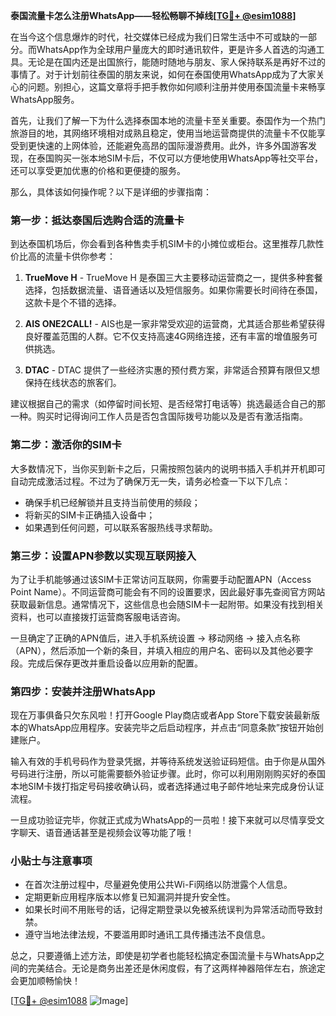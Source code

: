 **泰国流量卡怎么注册WhatsApp——轻松畅聊不掉线[[TG💪+ @esim1088](https://t.me/s/esim1088)]**

在当今这个信息爆炸的时代，社交媒体已经成为我们日常生活中不可或缺的一部分。而WhatsApp作为全球用户量庞大的即时通讯软件，更是许多人首选的沟通工具。无论是在国内还是出国旅行，能随时随地与朋友、家人保持联系是再好不过的事情了。对于计划前往泰国的朋友来说，如何在泰国使用WhatsApp成为了大家关心的问题。别担心，这篇文章将手把手教你如何顺利注册并使用泰国流量卡来畅享WhatsApp服务。

首先，让我们了解一下为什么选择泰国本地的流量卡至关重要。泰国作为一个热门旅游目的地，其网络环境相对成熟且稳定，使用当地运营商提供的流量卡不仅能享受到更快速的上网体验，还能避免高昂的国际漫游费用。此外，许多外国游客发现，在泰国购买一张本地SIM卡后，不仅可以方便地使用WhatsApp等社交平台，还可以享受更加优惠的价格和更便捷的服务。

那么，具体该如何操作呢？以下是详细的步骤指南：

### 第一步：抵达泰国后选购合适的流量卡

到达泰国机场后，你会看到各种售卖手机SIM卡的小摊位或柜台。这里推荐几款性价比高的流量卡供你参考：

1. **TrueMove H** - TrueMove H 是泰国三大主要移动运营商之一，提供多种套餐选择，包括数据流量、语音通话以及短信服务。如果你需要长时间待在泰国，这款卡是个不错的选择。
   
2. **AIS ONE2CALL!** - AIS也是一家非常受欢迎的运营商，尤其适合那些希望获得良好覆盖范围的人群。它不仅支持高速4G网络连接，还有丰富的增值服务可供挑选。

3. **DTAC** - DTAC 提供了一些经济实惠的预付费方案，非常适合预算有限但又想保持在线状态的旅客们。

建议根据自己的需求（如停留时间长短、是否经常打电话等）挑选最适合自己的那一种。购买时记得询问工作人员是否包含国际拨号功能以及是否有激活指南。

### 第二步：激活你的SIM卡

大多数情况下，当你买到新卡之后，只需按照包装内的说明书插入手机并开机即可自动完成激活过程。不过为了确保万无一失，请务必检查一下以下几点：
- 确保手机已经解锁并且支持当前使用的频段；
- 将新买的SIM卡正确插入设备中；
- 如果遇到任何问题，可以联系客服热线寻求帮助。

### 第三步：设置APN参数以实现互联网接入

为了让手机能够通过该SIM卡正常访问互联网，你需要手动配置APN（Access Point Name）。不同运营商可能会有不同的设置要求，因此最好事先查阅官方网站获取最新信息。通常情况下，这些信息也会随SIM卡一起附带。如果没有找到相关资料，也可以直接拨打运营商客服电话咨询。

一旦确定了正确的APN值后，进入手机系统设置 -> 移动网络 -> 接入点名称（APN），然后添加一个新的条目，并填入相应的用户名、密码以及其他必要字段。完成后保存更改并重启设备以应用新的配置。

### 第四步：安装并注册WhatsApp

现在万事俱备只欠东风啦！打开Google Play商店或者App Store下载安装最新版本的WhatsApp应用程序。安装完毕之后启动程序，并点击“同意条款”按钮开始创建账户。

输入有效的手机号码作为登录凭据，并等待系统发送验证码短信。由于你是从国外号码进行注册，所以可能需要额外验证步骤。此时，你可以利用刚刚购买好的泰国本地SIM卡拨打指定号码接收确认码，或者选择通过电子邮件地址来完成身份认证流程。

一旦成功验证完毕，你就正式成为WhatsApp的一员啦！接下来就可以尽情享受文字聊天、语音通话甚至是视频会议等功能了哦！

### 小贴士与注意事项

- 在首次注册过程中，尽量避免使用公共Wi-Fi网络以防泄露个人信息。
- 定期更新应用程序版本以修复已知漏洞并提升安全性。
- 如果长时间不用账号的话，记得定期登录以免被系统误判为异常活动而导致封禁。
- 遵守当地法律法规，不要滥用即时通讯工具传播违法不良信息。

总之，只要遵循上述方法，即使是初学者也能轻松搞定泰国流量卡与WhatsApp之间的完美结合。无论是商务出差还是休闲度假，有了这两样神器陪伴左右，旅途定会更加顺畅愉快！

[[TG💪+ @esim1088](https://t.me/s/esim1088) ![Image](https://i.postimg.cc/4NQfJmqS/Snipaste-2025-05-13-00-14-12.png)]